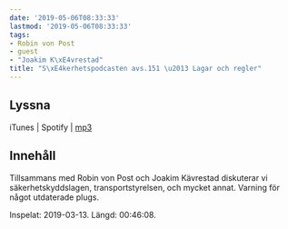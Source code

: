 ```yaml
---
date: '2019-05-06T08:33:33'
lastmod: '2019-05-06T08:33:33'
tags:
- Robin von Post
- guest
- "Joakim K\xE4vrestad"
title: "S\xE4kerhetspodcasten avs.151 \u2013 Lagar och regler"
---
```

## Lyssna

iTunes \| Spotify \| [mp3](http://traffic.libsyn.com/sakerhetspodcasten/2019-03-13_Sakerhetsskydd-och-lag.mp3)

## Innehåll

Tillsammans med Robin von Post och Joakim Kävrestad diskuterar vi säkerhetskyddslagen,
transportstyrelsen, och mycket annat. Varning för något utdaterade plugs.

Inspelat: 2019-03-13. Längd: 00:46:08.

